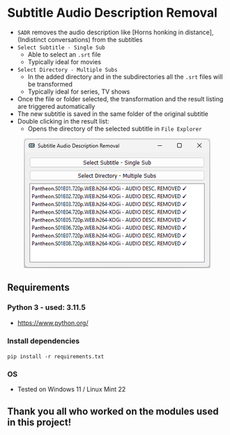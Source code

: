 # Subtitle Audio Description Removal
- `SADR` removes the audio description like [Horns honking in distance], (Indistinct conversations) from the subtitles
- `Select Subtitle - Single Sub`
    - Able to select an `.srt` file
    - Typically ideal for movies
- `Select Directory - Multiple Subs`
    - In the added directory and in the subdirectories all the `.srt` files will be transformed
    - Typically ideal for series, TV shows
- Once the file or folder selected, the transformation and the result listing are triggered automatically
- The new subtitle is saved in the same folder of the original subtitle
- Double clicking in the result list:
    - Opens the directory of the selected subtitle in `File Explorer`

<div align="center">
    <img src="docs/screenshoot.png">
</div>

## Requirements
### Python 3 - used: 3.11.5
- https://www.python.org/

### Install dependencies
``` pip install -r requirements.txt ```

### OS
- Tested on Windows 11 / Linux Mint 22

## Thank you all who worked on the modules used in this project!